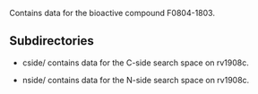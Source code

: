 Contains data for the bioactive compound F0804-1803.

## Subdirectories

- cside/ contains data for the C-side search space on rv1908c.

- nside/ contains data for the N-side search space on rv1908c.

